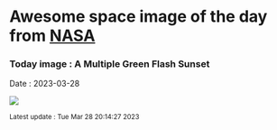 
# Awesome space image of the day from [NASA](https://api.nasa.gov/)

### Today image : A Multiple Green Flash Sunset
Date : 2023-03-28

![](https://apod.nasa.gov/apod/image/2303/GreenFlashesB_Slovinsky_960.jpg)

<small>Latest update : Tue Mar 28 20:14:27 2023</small>
        